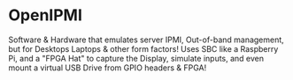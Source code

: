 # OpenIPMI
Software &amp; Hardware that emulates server IPMI, Out-of-band management, but for Desktops Laptops &amp; other form factors! Uses SBC like a Raspberry Pi, and a "FPGA Hat" to capture the Display, simulate inputs, and even mount a virtual USB Drive from GPIO headers &amp; FPGA!

